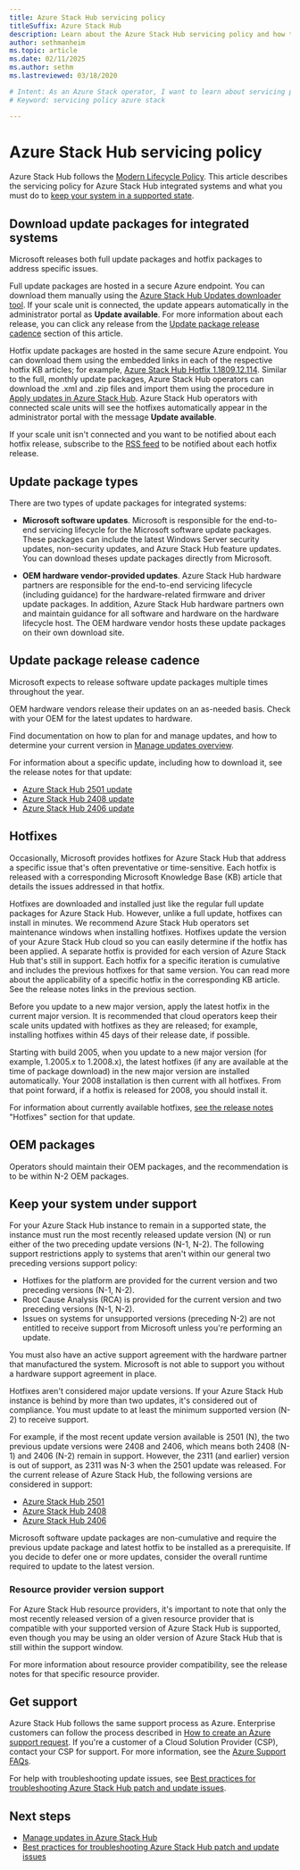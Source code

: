 ```yaml
---
title: Azure Stack Hub servicing policy
titleSuffix: Azure Stack Hub
description: Learn about the Azure Stack Hub servicing policy and how to keep an integrated system in a supported state.
author: sethmanheim
ms.topic: article
ms.date: 02/11/2025
ms.author: sethm
ms.lastreviewed: 03/18/2020

# Intent: As an Azure Stack operator, I want to learn about servicing policy and how to keep an integrated system supported.
# Keyword: servicing policy azure stack

---
```



# Azure Stack Hub servicing policy

Azure Stack Hub follows the [Modern Lifecycle Policy](/lifecycle/policies/modern). This article describes the servicing policy for Azure Stack Hub integrated systems and what you must do to [keep your system in a supported state](#keep-your-system-under-support).

## Download update packages for integrated systems

Microsoft releases both full update packages and hotfix packages to address specific issues.

Full update packages are hosted in a secure Azure endpoint. You can download them manually using the [Azure Stack Hub Updates downloader tool](https://aka.ms/azurestackupdatedownload). If your scale unit is connected, the update appears automatically in the administrator portal as **Update available**. For more information about each release, you can click any release from the [Update package release cadence](#update-package-release-cadence) section of this article.

Hotfix update packages are hosted in the same secure Azure endpoint. You can download them using the embedded links in each of the respective hotfix KB articles; for example, [Azure Stack Hub Hotfix 1.1809.12.114](https://support.microsoft.com/help/4481548/azure-stack-hotfix-1-1809-12-114). Similar to the full, monthly update packages, Azure Stack Hub operators can download the .xml and .zip files and import them using the procedure in [Apply updates in Azure Stack Hub](azure-stack-apply-updates.md). Azure Stack Hub operators with connected scale units will see the hotfixes automatically appear in the administrator portal with the message **Update available**.

If your scale unit isn't connected and you want to be notified about each hotfix release, subscribe to the [RSS feed](https://azurestackhubdocs.azurewebsites.net/xml/hotfixes.rss) to be notified about each hotfix release.

## Update package types

There are two types of update packages for integrated systems:

- **Microsoft software updates**. Microsoft is responsible for the end-to-end servicing lifecycle for the Microsoft software update packages. These packages can include the latest Windows Server security updates, non-security updates, and Azure Stack Hub feature updates. You can download theses update packages directly from Microsoft.

- **OEM hardware vendor-provided updates**. Azure Stack Hub hardware partners are responsible for the end-to-end servicing lifecycle (including guidance) for the hardware-related firmware and driver update packages. In addition, Azure Stack Hub hardware partners own and maintain guidance for all software and hardware on the hardware lifecycle host. The OEM hardware vendor hosts these update packages on their own download site.

## Update package release cadence

Microsoft expects to release software update packages multiple times throughout the year.

OEM hardware vendors release their updates on an as-needed basis. Check with your OEM for the latest updates to hardware.

Find documentation on how to plan for and manage updates, and how to determine your current version in [Manage updates overview](azure-stack-updates.md).

For information about a specific update, including how to download it, see the release notes for that update:

- [Azure Stack Hub 2501 update](./release-notes.md?view=azs-2501&preserve-view=true)
- [Azure Stack Hub 2408 update](./release-notes.md?view=azs-2408&preserve-view=true)
- [Azure Stack Hub 2406 update](./release-notes.md?view=azs-2406&preserve-view=true)

## Hotfixes

Occasionally, Microsoft provides hotfixes for Azure Stack Hub that address a specific issue that's often preventative or time-sensitive. Each hotfix is released with a corresponding Microsoft Knowledge Base (KB) article that details the issues addressed in that hotfix.

Hotfixes are downloaded and installed just like the regular full update packages for Azure Stack Hub. However, unlike a full update, hotfixes can install in minutes. We recommend Azure Stack Hub operators set maintenance windows when installing hotfixes. Hotfixes update the version of your Azure Stack Hub cloud so you can easily determine if the hotfix has been applied. A separate hotfix is provided for each version of Azure Stack Hub that's still in support. Each hotfix for a specific iteration is cumulative and includes the previous hotfixes for that same version. You can read more about the applicability of a specific hotfix in the corresponding KB article. See the release notes links in the previous section.

Before you update to a new major version, apply the latest hotfix in the current major version. It is recommended that cloud operators keep their scale units updated with hotfixes as they are released; for example, installing hotfixes within 45 days of their release date, if possible.

Starting with build 2005, when you update to a new major version (for example, 1.2005.x to 1.2008.x), the latest hotfixes (if any are available at the time of package download) in the new major version are installed automatically. Your 2008 installation is then current with all hotfixes. From that point forward, if a hotfix is released for 2008, you should install it.

For information about currently available hotfixes, [see the release notes](release-notes.md) "Hotfixes" section for that update.

## OEM packages

Operators should maintain their OEM packages, and the recommendation is to be within N-2 OEM packages.

## Keep your system under support

For your Azure Stack Hub instance to remain in a supported state, the instance must run the most recently released update version (N) or run either of the two preceding update versions (N-1, N-2). The following support restrictions apply to systems that aren't within our general two preceding versions support policy:

- Hotfixes for the platform are provided for the current version and two preceding versions (N-1, N-2).
- Root Cause Analysis (RCA) is provided for the current version and two preceding versions (N-1, N-2).
- Issues on systems for unsupported versions (preceding N-2) are not entitled to receive support from Microsoft unless you're performing an update.

You must also have an active support agreement with the hardware partner that manufactured the system. Microsoft is not able to support you without a hardware support agreement in place.

Hotfixes aren't considered major update versions. If your Azure Stack Hub instance is behind by more than two updates, it's considered out of compliance. You must update to at least the minimum supported version (N-2) to receive support.

For example, if the most recent update version available is 2501 (N), the two previous update versions were 2408 and 2406, which means both 2408 (N-1) and 2406 (N-2) remain in support. However, the 2311 (and earlier) version is out of support, as 2311 was N-3 when the 2501 update was released. For the current release of Azure Stack Hub, the following versions are considered in support:

- [Azure Stack Hub 2501](./release-notes.md?view=azs-2501&preserve-view=true)
- [Azure Stack Hub 2408](./release-notes.md?view=azs-2408&preserve-view=true)
- [Azure Stack Hub 2406](./release-notes.md?view=azs-2406&preserve-view=true)

Microsoft software update packages are non-cumulative and require the previous update package and latest hotfix to be installed as a prerequisite. If you decide to defer one or more updates, consider the overall runtime required to update to the latest version.

### Resource provider version support

For Azure Stack Hub resource providers, it's important to note that only the most recently released version of a given resource provider that is compatible with your supported version of Azure Stack Hub is supported, even though you may be using an older version of Azure Stack Hub that is still within the support window.

For more information about resource provider compatibility, see the release notes for that specific resource provider.

## Get support

Azure Stack Hub follows the same support process as Azure. Enterprise customers can follow the process described in [How to create an Azure support request](/azure/azure-supportability/how-to-create-azure-support-request). If you're a customer of a Cloud Solution Provider (CSP), contact your CSP for support. For more information, see the [Azure Support FAQs](https://azure.microsoft.com/support/faq/).

For help with troubleshooting update issues, see [Best practices for troubleshooting Azure Stack Hub patch and update issues](azure-stack-troubleshooting.md).

## Next steps

- [Manage updates in Azure Stack Hub](azure-stack-updates.md)
- [Best practices for troubleshooting Azure Stack Hub patch and update issues](azure-stack-troubleshooting.md)

